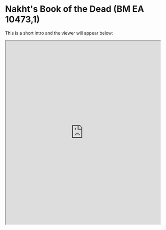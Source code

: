 # Nakht's Book of the Dead (BM EA 10473,1)

This is a short intro and the viewer will appear below:

<iframe width="100%" height="600" src="https://projectmirador.org/embed/?iiif-content=https://msrtx.github.io/BD_Nakht_a/manifests/BD_Nakht_a.json"></iframe>

